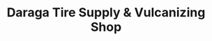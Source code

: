 ---
title: "Daraga Tire Supply & Vulcanizing Shop"
url: /ilawod-area-poblacion/daraga-tire-supply-and-vulcanizing-shop/
shop: car parts
---